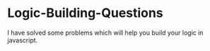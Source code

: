 # Logic-Building-Questions
I have solved some problems which will help you build your logic in javascript.
